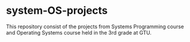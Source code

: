 # system-OS-projects
This repository consist of the projects from Systems Programming course and Operating Systems course held in the 3rd grade at GTU.
